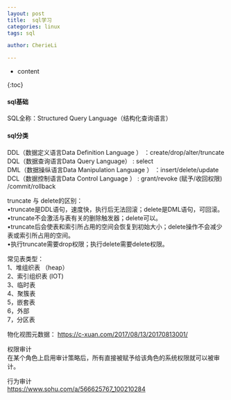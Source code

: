 ```yaml
---
layout: post  
title:  sql学习  
categories: linux  
tags: sql

author: CherieLi

---
```


* content  

{:toc}  

#### sql基础
SQL全称：Structured Query Language（结构化查询语言）  

#### sql分类
DDL（数据定义语言Data Definition Language ）  ：create/drop/alter/truncate  
DQL（数据查询语言Data Query Language）  :  select  
DML（数据操纵语言Data Manipulation Language ）  ：insert/delete/update  
DCL（数据控制语言Data Control Language ）  : grant/revoke  (赋予/收回权限) /commit/rollback


truncate 与 delete的区别：  
•truncate是DDL语句，速度快，执行后无法回滚；delete是DML语句，可回滚。  
•truncate不会激活与表有关的删除触发器；delete可以。  
•truncate后会使表和索引所占用的空间会恢复到初始大小；delete操作不会减少表或索引所占用的空间。  
•执行truncate需要drop权限；执行delete需要delete权限。  


常见表类型：  
1、堆组织表  （heap）  
2、索引组织表  (IOT)  
3、临时表  
4、聚簇表  
5，嵌套表  
6，外部  
7，分区表  

物化视图元数据：
https://c-xuan.com/2017/08/13/20170813001/

权限审计  
在某个角色上启用审计策略后，所有直接被赋予给该角色的系统权限就可以被审计。  

行为审计  
https://www.sohu.com/a/566625767_100210284  
